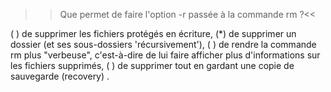 >> Que permet de faire l'option -r passée à la commande rm  ?<<

( ) de supprimer les fichiers protégés en écriture,
(*) de supprimer un dossier (et ses sous-dossiers 'récursivement'),
( ) de rendre la commande rm plus "verbeuse", c'est-à-dire de lui faire afficher plus d'informations sur les fichiers supprimés,
( ) de supprimer tout en gardant une copie de sauvegarde (recovery) .


